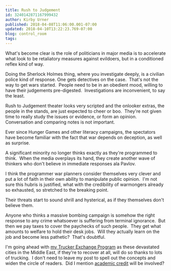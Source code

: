 ```yaml
---
title: Rush to Judgement
id: 3240142871167999432
author: Kirby Urner
published: 2018-04-08T11:06:00.001-07:00
updated: 2018-04-10T13:22:23.769-07:00
blog: control_room
tags: 
---
```


What's become clear is the role of politicians in major media is to accelerate what look to be retaliatory measures against evildoers, but in a conditioned reflex kind of way.

Doing the Sherlock Holmes thing, where you investigate deeply, is a civilian police kind of response. One gets detectives on the case.  That's not the way to get wars started.  People need to be in an obedient mood, willing to have their judgements pre-digested.  Investigations are inconvenient, to say the least.

Rush to Judgement theater looks very scripted and the onlooker extras, the people in the stands, are just expected to cheer or boo.  They're not given time to really study the issues or evidence, or form an opinion.  Conversation and comparing notes is not important.

Ever since Hunger Games and other literacy campaigns, the spectators have become familiar with the fact that war depends on deception, as well as surprise.

A significant minority no longer thinks exactly as they're programmed to think.  When the media overplays its hand, they create another wave of thinkers who don't believe in immediate responses ala Pavlov.

I think the programmer war planners consider themselves very clever and put a lot of faith in their own ability to manipulate public opinion.  I'm not sure this hubris is justified, what with the credibility of warmongers already so exhausted, so stretched to the breaking point.

Their threats start to sound shrill and hysterical, as if they themselves don't believe them.

Anyone who thinks a massive bombing campaign is somehow the right response to any crime whatsoever is suffering from terminal ignorance.  But then we pay taxes to cover the paychecks of such people.  They get what amounts to welfare to hold their desk jobs.  Will they actually learn on the job and become less pathetic?  That's doubtful.

I'm going ahead with [my Trucker Exchange Program](https://medium.com/@kirbyurner/a-trucker-exchange-program-part-one-247acdfdd897) as these devastated cities in the Middle East, if they're to recover at all, will do so thanks to lots of trucking.  I don't need to leave my post to spell out the concepts and widen the circle of readers.  Did I mention [academic credit](https://medium.com/@kirbyurner/tourism-for-academic-credit-9a5524dbb24) will be involved?